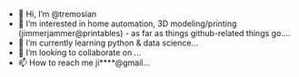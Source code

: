- 👋 Hi, I’m @tremosian
- 👀 I’m interested in home automation, 3D modeling/printing (jimmerjammer@printables) - as far as things github-related things go....
- 🌱 I’m currently learning python & data science...
- 💞️ I’m looking to collaborate on ...
- 📫 How to reach me ji****@gmail...

<!---
tremosian/tremosian is a ✨ special ✨ repository because its `README.md` (this file) appears on your GitHub profile.
You can click the Preview link to take a look at your changes.
--->
